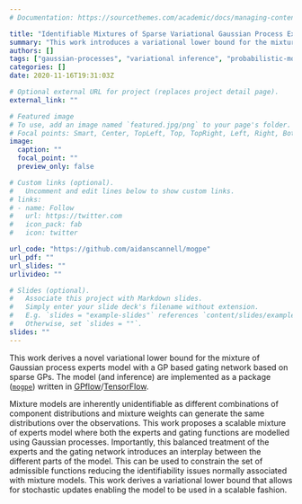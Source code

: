 ```yaml
---
# Documentation: https://sourcethemes.com/academic/docs/managing-content/

title: "Identifiable Mixtures of Sparse Variational Gaussian Process Experts"
summary: "This work introduces a variational lower bound for the mixture of Gaussian process experts model with a GP based gating network based on sparse GPs. The model (and inference) are implemented in GPflow/TensorFlow."
authors: []
tags: ["gaussian-processes", "variational inference", "probabilistic-modelling", "machine-learning", "python", "gpflow", "tensorflow", "bayesian-inference"]
categories: []
date: 2020-11-16T19:31:03Z

# Optional external URL for project (replaces project detail page).
external_link: ""

# Featured image
# To use, add an image named `featured.jpg/png` to your page's folder.
# Focal points: Smart, Center, TopLeft, Top, TopRight, Left, Right, BottomLeft, Bottom, BottomRight.
image:
  caption: ""
  focal_point: ""
  preview_only: false

# Custom links (optional).
#   Uncomment and edit lines below to show custom links.
# links:
# - name: Follow
#   url: https://twitter.com
#   icon_pack: fab
#   icon: twitter

url_code: "https://github.com/aidanscannell/mogpe"
url_pdf: ""
url_slides: ""
urlivideo: ""

# Slides (optional).
#   Associate this project with Markdown slides.
#   Simply enter your slide deck's filename without extension.
#   E.g. `slides = "example-slides"` references `content/slides/example-slides.md`.
#   Otherwise, set `slides = ""`.
slides: ""
---
```

This work derives a novel variational lower bound for the mixture of Gaussian process experts model with a GP based gating network based on sparse GPs. 
The model (and inference) are implemented as a package ([`mogpe`](https://github.com/aidanscannell/mogpe)) written
in [GPflow](https://github.com/GPflow/GPflow)/[TensorFlow](https://github.com/tensorflow/tensorflow).

Mixture models are inherently unidentifiable as different combinations of component distributions
and mixture weights can generate the same distributions over the observations.
This work proposes a scalable mixture of experts model where both the experts and gating functions are
modelled using Gaussian processes.
Importantly, this balanced treatment of the experts and the gating network introduces an
interplay between the different parts of the model.
This can be used to constrain the set of admissible
functions reducing the identifiability issues normally associated with mixture models.
This work derives a variational lower bound that allows for stochastic updates enabling the model to
be used in a scalable fashion.



